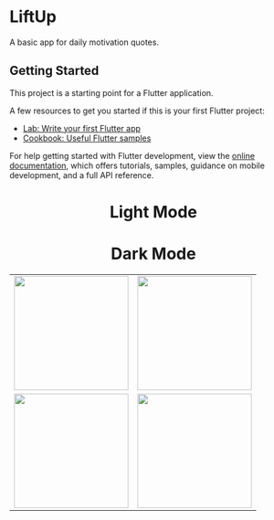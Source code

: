 # LiftUp

A basic app for daily motivation quotes.

## Getting Started

This project is a starting point for a Flutter application.

A few resources to get you started if this is your first Flutter project:

- [Lab: Write your first Flutter app](https://docs.flutter.dev/get-started/codelab)
- [Cookbook: Useful Flutter samples](https://docs.flutter.dev/cookbook)

For help getting started with Flutter development, view the
[online documentation](https://docs.flutter.dev/), which offers tutorials,
samples, guidance on mobile development, and a full API reference.

<div align="center">

<table>
  <h1> Light Mode </h1>
  <tr>
    <td>
      <img src="https://github.com/user-attachments/assets/9f7090cd-47e6-462d-adb0-116f1275bfb3" width="200"/>
    </td>
    <td>
      <img src="https://github.com/user-attachments/assets/4a9673d0-1e8a-4ad5-a9db-46a1cde1c13f" width="200"/>
    </td>
  </tr>
  <h1> Dark Mode </h1>
  <tr>
    <td>
      <img src="https://github.com/user-attachments/assets/217af300-cc44-4dc9-9dcf-5e4f79c8b413" width="200"/>
    </td>
    <td>
      <img src="https://github.com/user-attachments/assets/dbea93cc-f5b8-4272-b927-0bc0e49d65fd" width="200"/>
    </td>
  </tr>
</table>

</div>
